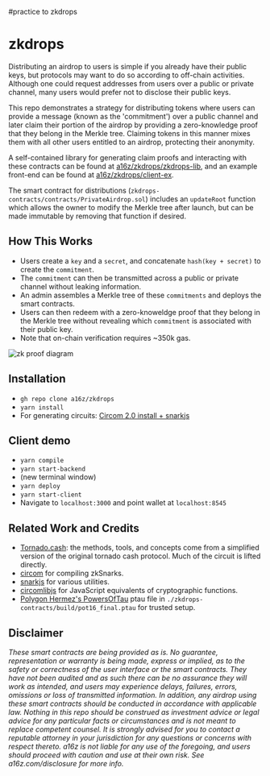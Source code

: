 #practice to zkdrops

# zkdrops
Distributing an airdrop to users is simple if you already have their public keys, but protocols may want to do so according to off-chain activities. Although one could request addresses from users over a public or private channel, many users would prefer not to disclose their public keys. 

This repo demonstrates a strategy for distributing tokens where users can provide a message (known as the 'commitment') over a public channel and later claim their portion of the airdrop by providing a zero-knowledge proof that they belong in the Merkle tree. Claiming tokens in this manner mixes them with all other users entitled to an airdrop, protecting their anonymity.

A self-contained library for generating claim proofs and interacting with these contracts can be found at [a16z/zkdrops/zkdrops-lib](zkdrops-lib/), and an example front-end can be found at [a16z/zkdrops/client-ex](client-ex/).

The smart contract for distributions (`zkdrops-contracts/contracts/PrivateAirdrop.sol`) includes an `updateRoot` function which allows the owner to modify the Merkle tree after launch, but can be made immutable by removing that function if desired.

## How This Works
- Users create a `key` and a `secret`, and concatenate `hash(key + secret)` to create the `commitment`.
- The `commitment` can then be transmitted across a public or private channel without leaking information.
- An admin assembles a Merkle tree of these `commitments` and deploys the smart contracts.
- Users can then redeem with a zero-knoweldge proof that they belong in the Merkle tree without revealing which `commitment` is associated with their public key.
- Note that on-chain verification requires ~350k gas.

![zk proof diagram](https://github.com/a16z/zkdrops/blob/main/imgs/merkle_proof.jpg?raw=true)

## Installation
- `gh repo clone a16z/zkdrops`
- `yarn install`
- For generating circuits: [Circom 2.0 install + snarkjs](https://docs.circom.io/getting-started/installation/)

## Client demo
- `yarn compile`
- `yarn start-backend`
- (new terminal window)
- `yarn deploy`
- `yarn start-client`
- Navigate to `localhost:3000` and point wallet at `localhost:8545`

## Related Work and Credits
- [Tornado.cash](https://tornado.cash/): the methods, tools, and concepts come from a simplified version of the original tornado cash protocol. Much of the circuit is lifted directly.
- [circom](https://github.com/iden3/circom) for compiling zkSnarks.
- [snarkjs](https://github.com/iden3/snarkjs) for various utilities.
- [circomlibjs](https://github.com/iden3/circomlibjs) for JavaScript equivalents of cryptographic functions.
- [Polygon Hermez's PowersOfTau](https://blog.hermez.io/hermez-cryptographic-setup/) ptau file in `./zkdrops-contracts/build/pot16_final.ptau` for trusted setup.

## Disclaimer
_These smart contracts are being provided as is. No guarantee, representation or warranty is being made, express or implied, as to the safety or correctness of the user interface or the smart contracts. They have not been audited and as such there can be no assurance they will work as intended, and users may experience delays, failures, errors, omissions or loss of transmitted information. In addition, any airdrop using these smart contracts should be conducted in accordance with applicable law. Nothing in this repo should be construed as investment advice or legal advice for any particular facts or circumstances and is not meant to replace competent counsel. It is strongly advised for you to contact a reputable attorney in your jurisdiction for any questions or concerns with respect thereto. a16z is not liable for any use of the foregoing, and users should proceed with caution and use at their own risk. See a16z.com/disclosure for more info._

